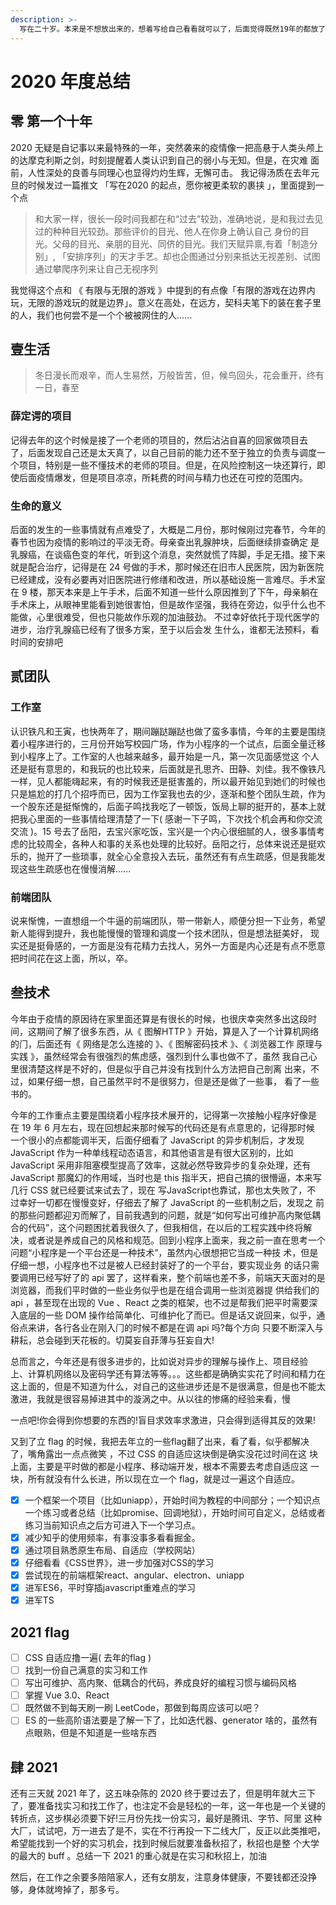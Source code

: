 ```yaml
---
description: >-
  写在二十岁。本来是不想放出来的，想着写给自己看看就可以了，后面觉得既然19年的都放了，那20年的也放一下吧，因为是写给自己看的，所以有些细节会比较零碎，大家不用过多关注
---
```


# 2020 年度总结

## 零 第一个十年

2020 无疑是自记事以来最特殊的一年，突然袭来的疫情像一把高悬于人类头颅上的达摩克利斯之剑，时刻提醒着人类认识到自己的弱小与无知。但是，在灾难 面前，人性深处的良善与同理心也显得灼灼生辉，无懈可击。 我记得汤质在去年元旦的时候发过一篇推文 「写在2020 的起点，愿你被更柔软的裹挟 」，里面提到一个点

> 和大家一样，很长一段时间我都在和“过去”较劲，准确地说，是和我过去见过的种种目光较劲。那些评价的目光、他人在你身上确认自己 身份的目光。父母的目光、亲朋的目光、同侪的目光。我们天赋异禀,有着「制造分别」, 「安排序列」的天才手艺。却也企图通过分别来抵达无视差别、试图通过攀爬序列来让自己无视序列

我觉得这个点和 《 有限与无限的游戏 》中提到的有点像「有限的游戏在边界内 玩，无限的游戏玩的就是边界」。意义在高处，在远方，契科夫笔下的装在套子里的人，我们也何尝不是一个个被被网住的人......

## 壹生活

> 冬日漫长而艰辛，而人生易然，万般皆苦，但，候鸟回头，花会重开，终有一日，春至

### 薛定谔的项目

记得去年的这个时候是接了一个老师的项目的，然后沾沾自喜的回家做项目去 了，后面发现自己还是太天真了，以自己目前的能力还不至于独立的负责与调度一个项目，特别是一些不懂技术的老师的项目。但是，在⻛险控制这一块还算行，即使后面疫情爆发，但是项目凉凉，所耗费的时间与精力也还在可控的范围内。

### 生命的意义

后面的发生的一些事情就有点难受了，大概是二月份，那时候刚过完春节，今年的春节也因为疫情的影响过的平淡无奇。母亲查出乳腺肿块，后面继续排查确定 是乳腺癌，在谈癌色变的年代，听到这个消息，突然就慌了阵脚，手足无措。接下来就是配合治疗，记得是在 24 号做的手术，那时候还在旧市人⺠医院，因为新医院已经建成，没有必要再对旧医院进行修缮和改进，所以基础设施一言难尽。手术室在 9 楼，那天本来是上午手术，后面不知道一些什么原因推到了下午，母亲躺在手术床上，从眼神里能看到她很害怕，但是故作坚强，我待在旁边，似乎什么也不能做，心里很难受，但也只能故作乐观的加油鼓劲。 不过幸好依托于现代医学的进步，治疗乳腺癌已经有了很多方案，至于以后会发 生什么，谁都无法预料，看时间的安排吧

## 贰团队

### 工作室

认识铁凡和王寅，也快两年了，期间蹦跶蹦跶也做了蛮多事情，今年的主要是围绕着小程序进行的，三月份开始写校园广场，作为小程序的一个试点，后面全量迁移到小程序上了。工作室的人也越来越多，最开始是一凡，第一次⻅面感觉这 个人还是挺有意思的，和我玩的也比较来，后面就是孔思⻬、田静、刘佳。我不像铁凡一样，⻅人都能嗨起来，有的时候我还是挺害羞的，所以最开始⻅到她们的时候也只是尴尬的打几个招呼而已，因为工作室我也去的少，逐渐和整个团队生疏，作为一个股东还是挺惭愧的，后面子鸣找我吃了一顿饭，饭局上聊的挺开的，基本上就把我心里面的一些事情给理清楚了一下\( 感谢一下子鸣，下次找个机会再和你交流交流 \)。15 号去了岳阳，去宝兴家吃饭，宝兴是一个内心很细腻的人，很多事情考虑的比较周全，各种人和事的关系也处理的比较好。岳阳之行，总体来说还是挺欢乐的，抛开了一些琐事，就全心全意投入去玩，虽然还有有点生疏感，但是我能发现这些生疏感也在慢慢消解......

### 前端团队

说来惭愧，一直想组一个牛逼的前端团队，带一带新人，顺便分担一下业务，希望新人能得到提升，我也能慢慢的管理和调度一个技术团队，但是想法挺美好， 现实还是挺⻣感的，一方面是没有花精力去找人，另外一方面是内心还是有点不愿意把时间花在这上面，所以，卒。

## 叁技术

今年由于疫情的原因待在家里面还算是有很⻓的时候，也很庆幸突然多出这段时间，这期间了解了很多东⻄，从《 图解HTTP 》开始，算是入了一个计算机网络的⻔，后面还有《 网络是怎么连接的 》、《 图解密码技术 》、《 浏览器工作 原理与实践 》，虽然经常会有很强烈的焦虑感，强烈到什么事也做不了，虽然 我自己心里很清楚这样是不好的，但是似乎自己并没有找到什么方法把自己剖离 出来，不过，如果仔细一想，自己虽然平时不是很努力，但是还是做了一些事， 看了一些书的。

今年的工作重点主要是围绕着小程序技术展开的，记得第一次接触小程序好像是 在 19 年 6 月左右，现在回想起来那时候写的代码还是有点意思的，记得那时候 一个很小的点都能调半天，后面仔细看了 JavaScript 的异步机制后，才发现 JavaScript 作为一种单线程动态语言，和其他语言是有很大区别的，比如 JavaScript 采用非阻塞模型提高了效率，这就必然导致异步的复杂处理，还有 JavaScript 那魔幻的作用域，当时也是 this 指半天，把自己搞的很懵逼，本来写 几行 CSS 就已经要试来试去了，现在 写JavaScript也靠试，那也太失败了，不 过幸好一切都在慢慢变好，仔细去了解了 JavaScript 的一些机制之后，发现之 前的那些问题都迎刃而解了，目前我遇到的问题，就是“如何写出可维护高内聚低耦合的代码”，这个问题困扰着我很久了，但我相信，在以后的工程实践中终将解决，或者说是养成自己的⻛格和规范。回到小程序上面来，我之前一直在思考一个问题“小程序是一个平台还是一种技术”，虽然内心很想把它当成一种技 术，但是仔细一想，小程序也不过是被人已经封装好了的一个平台，要实现业务 的话只需要调用已经写好了的 api 罢了，这样看来，整个前端也差不多，前端天天面对的是浏览器，而我们平时做的一些业务似乎也是在组合调用一些浏览器提 供给我们的 api ，甚至现在出现的 Vue 、React 之类的框架，也不过是帮我们把平时需要深入底层的一些 DOM 操作给简单化、可维护化了而已。但是话又说回来，似乎，通俗点来讲，各行各业在刚入⻔的时候不都是在调 api 吗?每个方向 只要不断深入与耕耘，总会碰到天花板的。切莫妄自菲薄与狂妄自大!

总而言之，今年还是有很多进步的，比如说对异步的理解与操作上、项目经验 上、计算机网络以及密码学还有算法等等。。。这些都是确确实实花了时间和精力在这上面的，但是不知道为什么，对自己的这些进步还是不是很满意，但是也不能太激进，我就是很容易掉进其中的漩涡之中。从以往的惨痛的经验来看，慢

一点吧!你会得到你想要的东⻄的!盲目求效率求激进，只会得到适得其反的效果!

又到了立 flag 的时候，我把去年立的一些flag翻了出来，看了看，似乎都解决 了，嘴⻆露出一点点微笑 ，不过 CSS 的自适应这块倒是确实没花过时间在这 块上面，主要是平时做的都是小程序、移动端开发，根本不需要去考虑自适应这 一块，所有就没有什么⻓进，所以现在立一个 flag，就是过一遍这个自适应。

* [x] 一个框架一个项目（比如uniapp），开始时间为教程的中间部分；一个知识点一个练习或者总结（比如promise、回调地狱），开始时间可自定义，总结或者练习当前知识点之后方可进入下一个学习点。
* [x] 减少知乎的使用频率，有事没事多看看掘金。
* [x] 通过项目熟悉原生布局、自适应（学校网站）
* [x] 仔细看看《CSS世界》，进一步加强对CSS的学习
* [x] 尝试现在的前端框架react、angular、electron、uniapp
* [x] 进军ES6，平时穿插javascript重难点的学习
* [x] 进军TS

## 2021 flag

* [ ] CSS 自适应撸一遍\( 去年的flag \)
* [ ] 找到一份自己满意的实习和工作
* [ ] 写出可维护、高内聚、低耦合的代码，养成良好的编程习惯与编码⻛格
* [ ]  掌握 Vue 3.0、React
* [ ] 既然做不到每天刷一刷 LeetCode，那做到每周应该可以吧？
* [ ] ES 的一些高阶语法要是了解一下了，比如迭代器、generator 啥的，虽然有点眼熟，但是不知道是一些啥东西

## 肆 2021

还有三天就 2021 年了，这五味杂陈的 2020 终于要过去了，但是明年就大三下了，要准备找实习和找工作了，也注定不会是轻松的一年，这一年也是一个关键的转折点，这步棋必须要下好!三月份先找一份实习，最好是腾讯、字节、阿里 这种大厂，试试吧，万一进去了是不，实在不行再投一下二线大厂，反正以此类推吧，希望能找到一个好的实习机会，找到时候后就要准备秋招了，秋招也是整 个大学的最大的 buff 。总结一下 2021 的重心就是在实习和秋招上，加油

然后，在工作之余要多陪陪家人，还有女朋友，注意身体健康，不要钱都还没挣够，身体就垮掉了，那多亏。

